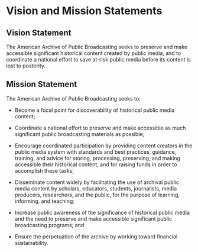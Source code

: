 # Vision and Mission Statements

## Vision Statement

The American Archive of Public Broadcasting seeks to preserve and make accessible 
significant historical content created by public media, and to coordinate a 
national effort to save at-risk public media before its content is lost to posterity.

## Mission Statement

The American Archive of Public Broadcasting seeks to:

- Become a focal point for discoverability of historical public media content;

- Coordinate a national effort to preserve and make accessible as much 
significant public broadcasting materials as possible;

- Encourage coordinated participation by providing content creators in the 
public media system with standards and best practices, guidance, training, and 
advice for storing, processing, preserving, and making accessible their 
historical content, and for raising funds in order to accomplish these tasks;

- Disseminate content widely by facilitating the use of archival public media 
content by scholars, educators, students, journalists, media producers, 
researchers, and the public, for the purpose of learning, informing, and 
teaching;

- Increase public awareness of the significance of historical public media and 
the need to preserve and make accessible significant public broadcasting 
programs; and

- Ensure the perpetuation of the archive by working toward financial 
sustainability.
